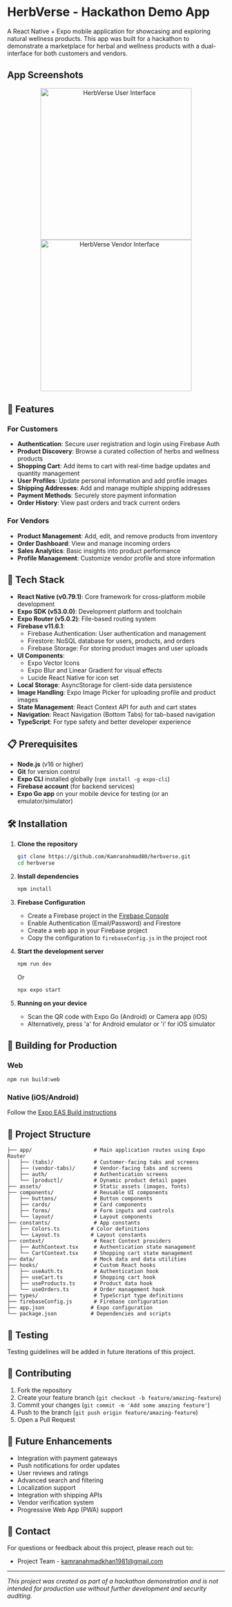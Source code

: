 # HerbVerse - Hackathon Demo App

A React Native + Expo mobile application for showcasing and exploring natural wellness products. This app was built for a hackathon to demonstrate a marketplace for herbal and wellness products with a dual-interface for both customers and vendors.

## App Screenshots

<p align="center">
  <img src="./data/assets/localhost_8081_(iPhone 12 Pro).png" alt="HerbVerse User Interface" width="350" />
  <img src="./data/assets/localhost_8081_(iPhone 14 Pro Max) (2).png" alt="HerbVerse Vendor Interface" width="350" />
</p>

## 🌿 Features

### For Customers
- **Authentication**: Secure user registration and login using Firebase Auth
- **Product Discovery**: Browse a curated collection of herbs and wellness products
- **Shopping Cart**: Add items to cart with real-time badge updates and quantity management
- **User Profiles**: Update personal information and add profile images
- **Shipping Addresses**: Add and manage multiple shipping addresses
- **Payment Methods**: Securely store payment information
- **Order History**: View past orders and track current orders

### For Vendors
- **Product Management**: Add, edit, and remove products from inventory
- **Order Dashboard**: View and manage incoming orders
- **Sales Analytics**: Basic insights into product performance
- **Profile Management**: Customize vendor profile and store information

## 🚀 Tech Stack

- **React Native (v0.79.1)**: Core framework for cross-platform mobile development
- **Expo SDK (v53.0.0)**: Development platform and toolchain
- **Expo Router (v5.0.2)**: File-based routing system
- **Firebase v11.6.1**:
  - Firebase Authentication: User authentication and management
  - Firestore: NoSQL database for users, products, and orders
  - Firebase Storage: For storing product images and user uploads
- **UI Components**:
  - Expo Vector Icons
  - Expo Blur and Linear Gradient for visual effects
  - Lucide React Native for icon set
- **Local Storage**: AsyncStorage for client-side data persistence
- **Image Handling**: Expo Image Picker for uploading profile and product images
- **State Management**: React Context API for auth and cart states
- **Navigation**: React Navigation (Bottom Tabs) for tab-based navigation
- **TypeScript**: For type safety and better developer experience

## 📋 Prerequisites

- **Node.js** (v16 or higher)
- **Git** for version control
- **Expo CLI** installed globally (`npm install -g expo-cli`)
- **Firebase account** (for backend services)
- **Expo Go app** on your mobile device for testing (or an emulator/simulator)

## 🛠️ Installation

1. **Clone the repository**
   ```bash
   git clone https://github.com/Kamranahmad80/herbverse.git
   cd herbverse
   ```

2. **Install dependencies**
   ```bash
   npm install
   ```

3. **Firebase Configuration**
   - Create a Firebase project in the [Firebase Console](https://console.firebase.google.com/)
   - Enable Authentication (Email/Password) and Firestore
   - Create a web app in your Firebase project
   - Copy the configuration to `firebaseConfig.js` in the project root

4. **Start the development server**
   ```bash
   npm run dev
   ```
   Or
   ```bash
   npx expo start
   ```

5. **Running on your device**
   - Scan the QR code with Expo Go (Android) or Camera app (iOS)
   - Alternatively, press 'a' for Android emulator or 'i' for iOS simulator

## 📱 Building for Production

### Web
```bash
npm run build:web
```

### Native (iOS/Android)
Follow the [Expo EAS Build instructions](https://docs.expo.dev/build/introduction/)

## 📁 Project Structure

```
├── app/                    # Main application routes using Expo Router
│   ├── (tabs)/             # Customer-facing tabs and screens
│   ├── (vendor-tabs)/      # Vendor-facing tabs and screens
│   ├── auth/               # Authentication screens
│   └── [product]/          # Dynamic product detail pages
├── assets/                 # Static assets (images, fonts)
├── components/             # Reusable UI components
│   ├── buttons/            # Button components
│   ├── cards/              # Card components
│   ├── forms/              # Form inputs and controls
│   └── layout/             # Layout components
├── constants/              # App constants
│   ├── Colors.ts          # Color definitions
│   └── Layout.ts          # Layout constants
├── context/                # React Context providers
│   ├── AuthContext.tsx     # Authentication state management
│   └── CartContext.tsx     # Shopping cart state management
├── data/                   # Mock data and data utilities
├── hooks/                  # Custom React hooks
│   ├── useAuth.ts          # Authentication hook
│   ├── useCart.ts          # Shopping cart hook
│   ├── useProducts.ts      # Product data hook
│   └── useOrders.ts        # Order management hook
├── types/                  # TypeScript type definitions
├── firebaseConfig.js       # Firebase configuration
├── app.json               # Expo configuration
└── package.json           # Dependencies and scripts
```

## 🧪 Testing

Testing guidelines will be added in future iterations of this project.

## 👥 Contributing

1. Fork the repository
2. Create your feature branch (`git checkout -b feature/amazing-feature`)
3. Commit your changes (`git commit -m 'Add some amazing feature'`)
4. Push to the branch (`git push origin feature/amazing-feature`)
5. Open a Pull Request

## 🔮 Future Enhancements

- Integration with payment gateways
- Push notifications for order updates
- User reviews and ratings
- Advanced search and filtering
- Localization support
- Integration with shipping APIs
- Vendor verification system
- Progressive Web App (PWA) support

## 📧 Contact

For questions or feedback about this project, please reach out to:
- Project Team - [kamranahmadkhan1981@gmail.com](mailto:kamranahmadkhan1981@gmail.com)

---

*This project was created as part of a hackathon demonstration and is not intended for production use without further development and security auditing.*
